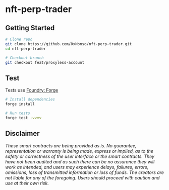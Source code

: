 # nft-perp-trader

## Getting  Started 
```bash
# Clone repo
git clone https://github.com/0xNonso/nft-perp-trader.git
cd nft-perp-trader

# Checkout branch
git checkout feat/proxyless-account
```

## Test
Tests use [Foundry: Forge](https://github.com/gakonst/foundry)
```bash
# Install dependencies
forge install

# Run tests
forge test -vvvv
```

## Disclaimer

_These smart contracts are being provided as is. No guarantee, representation or warranty is being made, express or implied, as to the safety or correctness of the user interface or the smart contracts. They have not been audited and as such there can be no assurance they will work as intended, and users may experience delays, failures, errors, omissions, loss of transmitted information or loss of funds. The creators are not liable for any of the foregoing. Users should proceed with caution and use at their own risk._